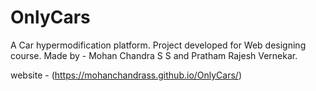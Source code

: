 # OnlyCars
A Car hypermodification platform.
Project developed for Web designing course.
Made by -
Mohan Chandra S S and Pratham Rajesh Vernekar.

website - (https://mohanchandrass.github.io/OnlyCars/)
